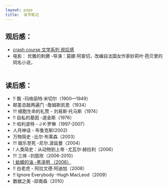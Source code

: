 ```yaml
---
layout: page
title:  读书笔记
---
```

## 观后感： <br>
* [crash course 文学系列 观后感](/读后感/crashcourse1)
* 电影： 优雅的刺猬 -导演：莫娜·阿查切，改编自法国女作家妙莉叶·芭贝里的同名小说，
<br><br>

## 读后感： <br>

* !! 飘 -玛格丽特·米切尔（1900—1949）
* 邮差总敲两遍门 -詹姆斯凯恩（1934）
* !!! 细胞生命的礼赞 - 刘易斯·托马斯（1974）
* !! 自私的基因 -道金斯（1976）
* !! 哈利波特 - J·K·罗琳（1997-2007）
* 人月神话 - 布鲁克斯(2002) 
* 万物简史 -比尔·布莱森（2003）
* !!! 娱乐至死 -尼尔.波兹曼（2004）
* ! 人类简史：从动物到上帝 -尤瓦尔·赫拉利（2006）
* !!! 三体 -刘慈欣（2006-2010）
* [! 蛤蟆的油 -黑泽明 （2006）](/读后感/蛤蟆的油)
* !! 白老虎 - 阿拉文德·阿迪加（2008）
* !! Ignore Everybody -Hugh MacLeod（2009）
* 数据之美 -邱南森（2010）





